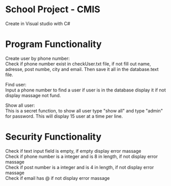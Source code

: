 # School Project - CMIS

Create in Visual studio with C#

# Program Functionality
Create user by phone number: <br />
Check if phone number exist in checkUser.txt file, if not fill out name, adresse, post numbe, city and email. Then save it all in the database.text file.

Find user:<br />
Input a phone number to find a user if user is in the database display it if not display massage not fund.

Show all user:<br />
This is a secret function, to show all user type "show all" and type "admin" for password. This will display 15 user at a time per line.

# Security Functionality
Check if text input field is empty, if empty display error massage<br />
Check if phone number is a integer and is 8 in length, if not display error massage<br />
Check if post number is a integer and is 4 in length, if not display error massage<br />
Check if email has @ if not display error massage








